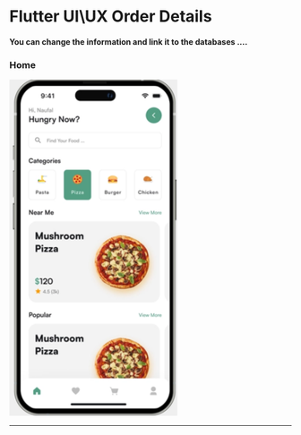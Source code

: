  <h1> Flutter UI\UX Order Details</h1>  
 
 
 
 
 
 
<h4> You can change the information and link it to the databases ....</h4>






<h3>Home</h3> 







<img src="https://github.com/abenkoula71/Day2_Home_Food_Flutter/blob/main/Screenshot%202023-03-23%20232015.png" width="300" /> 





<hr>





